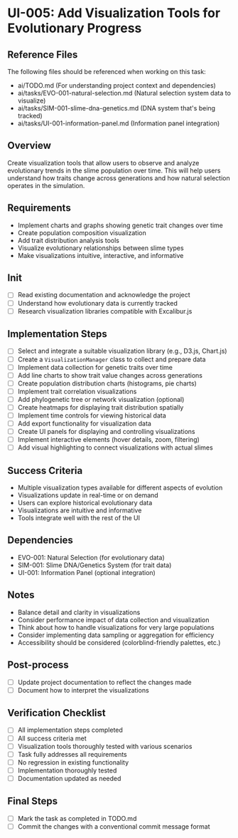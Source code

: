 # UI-005: Add Visualization Tools for Evolutionary Progress

## Reference Files
The following files should be referenced when working on this task:
- ai/TODO.md (For understanding project context and dependencies)
- ai/tasks/EVO-001-natural-selection.md (Natural selection system data to visualize)
- ai/tasks/SIM-001-slime-dna-genetics.md (DNA system that's being tracked)
- ai/tasks/UI-001-information-panel.md (Information panel integration)

## Overview
Create visualization tools that allow users to observe and analyze evolutionary trends in the slime population over time. This will help users understand how traits change across generations and how natural selection operates in the simulation.

## Requirements
- Implement charts and graphs showing genetic trait changes over time
- Create population composition visualization
- Add trait distribution analysis tools
- Visualize evolutionary relationships between slime types
- Make visualizations intuitive, interactive, and informative

## Init
- [ ] Read existing documentation and acknowledge the project
- [ ] Understand how evolutionary data is currently tracked
- [ ] Research visualization libraries compatible with Excalibur.js

## Implementation Steps
- [ ] Select and integrate a suitable visualization library (e.g., D3.js, Chart.js)
- [ ] Create a `VisualizationManager` class to collect and prepare data
- [ ] Implement data collection for genetic traits over time
- [ ] Add line charts to show trait value changes across generations
- [ ] Create population distribution charts (histograms, pie charts)
- [ ] Implement trait correlation visualizations
- [ ] Add phylogenetic tree or network visualization (optional)
- [ ] Create heatmaps for displaying trait distribution spatially
- [ ] Implement time controls for viewing historical data
- [ ] Add export functionality for visualization data
- [ ] Create UI panels for displaying and controlling visualizations
- [ ] Implement interactive elements (hover details, zoom, filtering)
- [ ] Add visual highlighting to connect visualizations with actual slimes

## Success Criteria
- Multiple visualization types available for different aspects of evolution
- Visualizations update in real-time or on demand
- Users can explore historical evolutionary data
- Visualizations are intuitive and informative
- Tools integrate well with the rest of the UI

## Dependencies
- EVO-001: Natural Selection (for evolutionary data)
- SIM-001: Slime DNA/Genetics System (for trait data)
- UI-001: Information Panel (optional integration)

## Notes
- Balance detail and clarity in visualizations
- Consider performance impact of data collection and visualization
- Think about how to handle visualizations for very large populations
- Consider implementing data sampling or aggregation for efficiency
- Accessibility should be considered (colorblind-friendly palettes, etc.)

## Post-process
- [ ] Update project documentation to reflect the changes made
- [ ] Document how to interpret the visualizations

## Verification Checklist
- [ ] All implementation steps completed
- [ ] All success criteria met
- [ ] Visualization tools thoroughly tested with various scenarios
- [ ] Task fully addresses all requirements
- [ ] No regression in existing functionality
- [ ] Implementation thoroughly tested
- [ ] Documentation updated as needed

## Final Steps
- [ ] Mark the task as completed in TODO.md
- [ ] Commit the changes with a conventional commit message format 